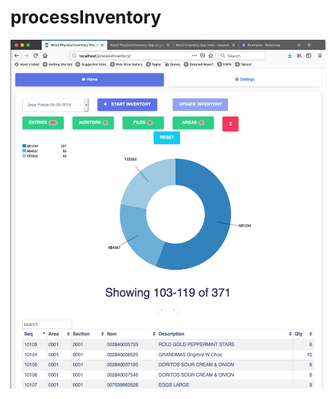 # processInventory
![Server to process inventory counts](https://github.com/djplatino/processInventory/blob/master/img/server.png)

